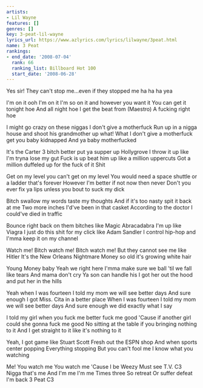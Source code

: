 ```yaml
---
artists:
- Lil Wayne
features: []
genres: []
key: 3-peat-lil-wayne
lyrics_url: https://www.azlyrics.com/lyrics/lilwayne/3peat.html
name: 3 Peat
rankings:
- end_date: '2008-07-04'
  rank: 66
  ranking_list: Billboard Hot 100
  start_date: '2008-06-28'
---
```


Yes sir!
They can't stop me...even if they stopped me ha ha ha yea

I'm on it ooh I'm on it I'm so on it and however you want it
You can get it tonight hoe
And all night hoe I get the beat from
(Maestro)
A fucking right hoe

I might go crazy on these niggas I don't give a motherfuck
Run up in a nigga house and shoot his grandmother up what!
What I don't give a motherfuck get you baby kidnapped
And ya baby motherfucked

It's the Carter 3 bitch better put ya supper up
Hollygrove I throw it up like I'm tryna lose my gut
Fuck is up beat him up like a million uppercuts
Got a million duffeled up for the fuck of it
Shit

Get on my level you can't get on my level
You would need a space shuttle or a ladder that's forever
However I'm better if not now then never
Don't you ever fix ya lips unless you bout to suck my dick

Bitch swallow my words taste my thoughts
And if it's too nasty spit it back at me
Two more inches I'd've been in that casket
According to the doctor I could've died in traffic

Bounce right back on them bitches like Magic
Abracadabra I'm up like Viagra
I just do this shit for my click like Adam Sandler
I control hip-hop and I'mma keep it on my channel

Watch me!
Bitch watch me!
Bitch watch me!
But they cannot see me like Hitler
It's the New Orleans Nightmare
Money so old it's growing white hair

Young Money baby
Yeah we right here
I'mma make sure we ball 'til we fall like tears
And mama don't cry
Ya son can handle his
I got her out the hood and put her in the hills

Yeah when I was fourteen I told my mom we will see better days
And sure enough I got Miss. Cita in a better place
When I was fourteen I told my mom we will see better days
And sure enough we did exactly what I say

I told my girl when you fuck me better fuck me good
'Cause if another girl could she gonna fuck me good
No sitting at the table if you bringing nothing to it
And I get straight to it like it's nothing to it

Yeah, I got game like Stuart Scott
Fresh out the ESPN shop
And when sports center popping
Everything stopping
But you can't fool me
I know what you watching

Me!
You watch me
You watch me
'Cause I be
Weezy
Must see
T.V.
C3
Nigga that's me
And I'm me
I'm me
Times three
So retreat
Or suffer defeat
I'm back 3 Peat
C3



